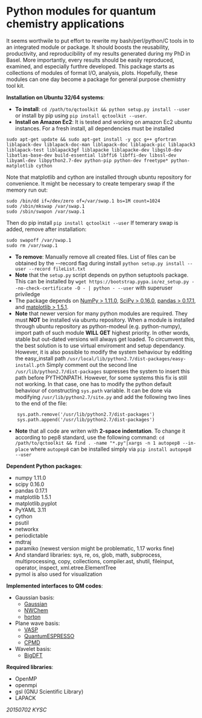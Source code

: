 Python modules for quantum chemistry applications
=====================================================
It seems worthwile to put effort to rewrite my bash/perl/python/C 
tools in to an integrated module or package. It should boosts the
reusability, productivity, and reproducibility of my results 
generated during my PhD in Basel.
More importantly, every results should be easily reproduced, 
examined, and especially furthre developed. This package starts as 
collections of modules of format I/O, analysis, plots.
Hopefully, these modules can one day become a package for general 
purpose chemistry tool kit. 

**Installation on Ubuntu 32/64 systems**:
* __To install__: ```cd /path/to/qctoolkit && python setup.py install --user``` or install by pip using ```pip install qctoolkit --user```. 
* __Install on Amazon Ec2__: It is tested and working on amazon Ec2 ubuntu instances. For a fresh install, all dependencies must be installed
```
sudo apt-get update && sudo apt-get install -y gcc g++ gfortran liblapack-dev liblapack-doc-man liblapack-doc liblapack-pic liblapack3 liblapack-test liblapack3gf liblapacke liblapacke-dev libgsl0-dev libatlas-base-dev build-essential libffi6 libffi-dev libssl-dev libyaml-dev libpython2.7-dev python-pip python-dev freetype* python-matplotlib cython
```
Note that matplotlib and cython are installed through ubuntu repository for convenience. It might be necessary to create temperary swap if the memory run out:
```
sudo /bin/dd if=/dev/zero of=/var/swap.1 bs=1M count=1024
sudo /sbin/mkswap /var/swap.1
sudo /sbin/swapon /var/swap.1
```
Then do pip install ```pip install qctoolkit --user```
If temerary swap is added, remove after installation:
```
sudo swapoff /var/swap.1
sudo rm /var/swap.1
```
* __To remove__:  Manually remove all created files. List of files can 
be obtained by the --record flag during install
```python setup.py install --user --record fileList.txt```
* **Note** that the ```setup.py``` script depends on python setuptools
  package. This can be installed by
```wget https://bootstrap.pypa.io/ez_setup.py --no-check-certificate -O - | python - --user```
  with superuser priviledge
* The package depends on [NumPy > 1.11.0](http://www.numpy.org/),
  [SciPy > 0.16.0](https://www.scipy.org/),
  [pandas > 0.17.1](http://pandas.pydata.org/), 
  and [matplotlib > 1.5.1](http://matplotlib.org/). 
* **Note** that newer version for many python modules are required. They must __NOT__ 
be installed via ubuntu repository. When a module is installed 
through ubuntu repository as python-modeul (e.g. python-numpy), 
import path of such module **WILL GET** highest priority. 
In other words, stable but out-dated versions will always get loaded. 
To circumvent this, 
the best solution is to use virtual enviroment and setup dependancy. 
However, it is also possible to modify the system behaviour 
by edditing the easy_install path ```/usr/local/lib/python2.7/dist-packages/easy-install.pth```
Simply comment out the second line ```/usr/lib/python2.7/dist-packages``` 
supresses the system to insert this path before PYTHONPATH.
However, for some systems this fix is still not working. 
In that case, one has to modify the python default behaviour of constructing ```sys.path```
variable. It can be done via modifying ```/usr/lib/python2.7/site.py```
and add the following two lines to the end of the file:
```
    sys.path.remove('/usr/lib/python2.7/dist-packages')
    sys.path.append('/usr/lib/python2.7/dist-packages')
```

* **Note** that all code are writen with **2-space indentation**. 
  To change it according to pep8 standard, use the following command:
```cd /path/to/qctoolkit && find . -name "*.py"|xargs -n 1 autopep8 --in-place```
  where ```autopep8``` can be installed simply via ```pip install autopep8 --user```

**Dependent Python packages**:
* numpy 1.11.0
* scipy 0.16.0
* pandas 0.17.1
* matplotlib 1.5.1
* matplotlib.pyplot
* PyYAML 3.11
* cython
* psutil
* networkx
* periodictable
* mdtraj
* paramiko (newest version might be problematic, 1.17 works fine)
* And standard libraries: sys, re, os, glob, math, subprocess, multiprocessing, copy, collections, compiler.ast, shutil, fileinput, operator, inspect, xml.etree.ElementTree
* pymol is also used for visualization

**Implemented interfaces to QM codes**:
* Gaussian basis:
  - [Gaussian](www.gaussian.com/)
  - [NWChem](www.nwchem-sw.org/index.php/Main_Page)
  - [horton](theochem.github.io/horton/)
* Plane wave basis:
  - [VASP](www.vasp.at)
  - [QuantumESPRESSO](www.quantum-espresso.org/)
  - [CPMD](www.cpmd.org/)
* Wavelet basis:
  - [BigDFT](bigdft.org/Wiki/index.php?title=BigDFT_website)

**Required libraries**:
* OpenMP
* openmpi
* gsl
(GNU Scientific Library)
* LAPACK

*20150702 KYSC*
